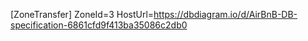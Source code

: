 [ZoneTransfer]
ZoneId=3
HostUrl=https://dbdiagram.io/d/AirBnB-DB-specification-6861cfd9f413ba35086c2db0